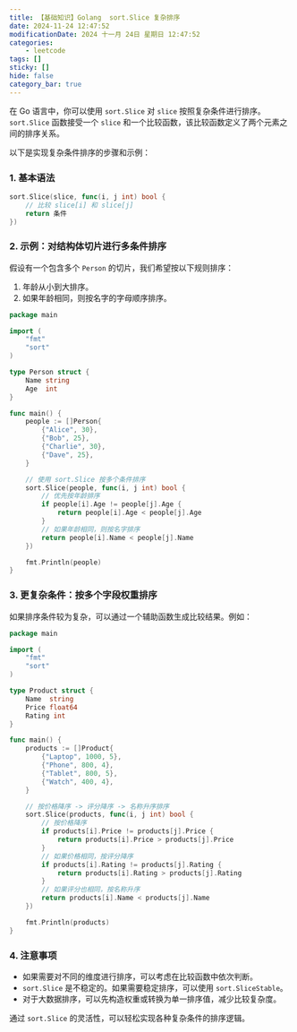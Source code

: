 ```yaml
---
title: 【基础知识】Golang  sort.Slice 复杂排序
date: 2024-11-24 12:47:52
modificationDate: 2024 十一月 24日 星期日 12:47:52
categories: 
	- leetcode
tags: []
sticky: []
hide: false
category_bar: true
---
```



在 Go 语言中，你可以使用 `sort.Slice` 对 `slice` 按照复杂条件进行排序。 `sort.Slice` 函数接受一个 `slice` 和一个比较函数，该比较函数定义了两个元素之间的排序关系。

以下是实现复杂条件排序的步骤和示例：

### 1. 基本语法

```go
sort.Slice(slice, func(i, j int) bool {
    // 比较 slice[i] 和 slice[j]
    return 条件
})
```

### 2. 示例：对结构体切片进行多条件排序

假设有一个包含多个 `Person` 的切片，我们希望按以下规则排序：

1. 年龄从小到大排序。
2. 如果年龄相同，则按名字的字母顺序排序。

```go
package main

import (
	"fmt"
	"sort"
)

type Person struct {
	Name string
	Age  int
}

func main() {
	people := []Person{
		{"Alice", 30},
		{"Bob", 25},
		{"Charlie", 30},
		{"Dave", 25},
	}

	// 使用 sort.Slice 按多个条件排序
	sort.Slice(people, func(i, j int) bool {
		// 优先按年龄排序
		if people[i].Age != people[j].Age {
			return people[i].Age < people[j].Age
		}
		// 如果年龄相同，则按名字排序
		return people[i].Name < people[j].Name
	})

	fmt.Println(people)
}
```

### 3. 更复杂条件：按多个字段权重排序

如果排序条件较为复杂，可以通过一个辅助函数生成比较结果。例如：

```go
package main

import (
	"fmt"
	"sort"
)

type Product struct {
	Name  string
	Price float64
	Rating int
}

func main() {
	products := []Product{
		{"Laptop", 1000, 5},
		{"Phone", 800, 4},
		{"Tablet", 800, 5},
		{"Watch", 400, 4},
	}

	// 按价格降序 -> 评分降序 -> 名称升序排序
	sort.Slice(products, func(i, j int) bool {
		// 按价格降序
		if products[i].Price != products[j].Price {
			return products[i].Price > products[j].Price
		}
		// 如果价格相同，按评分降序
		if products[i].Rating != products[j].Rating {
			return products[i].Rating > products[j].Rating
		}
		// 如果评分也相同，按名称升序
		return products[i].Name < products[j].Name
	})

	fmt.Println(products)
}
```

### 4. 注意事项

- 如果需要对不同的维度进行排序，可以考虑在比较函数中依次判断。
- `sort.Slice` 是不稳定的。如果需要稳定排序，可以使用 `sort.SliceStable`。
- 对于大数据排序，可以先构造权重或转换为单一排序值，减少比较复杂度。

通过 `sort.Slice` 的灵活性，可以轻松实现各种复杂条件的排序逻辑。